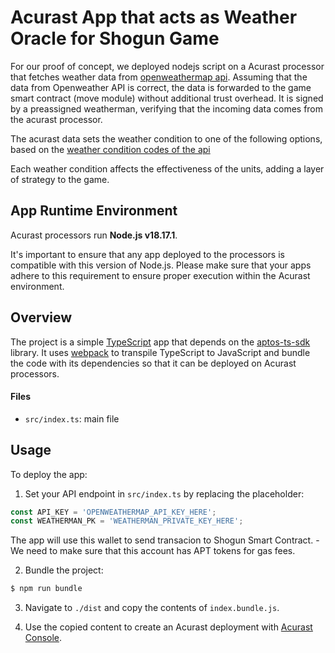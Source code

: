 # Acurast App that acts as Weather Oracle for Shogun Game

For our proof of concept, we deployed nodejs script on a Acurast processor that fetches weather data from [openweathermap api](https://openweathermap.org/current). Assuming that the data from Openweather API is correct, the data is forwarded to the game smart contract (move module) without additional trust overhead. It is signed by a preassigned weatherman, verifying that the incoming data comes from the acurast processor. 

The acurast data sets the weather condition to one of the following options, based on the [weather condition codes of the api](https://openweathermap.org/weather-conditions)

Each weather condition affects the effectiveness of the units, adding a layer of strategy to the game. 

## App Runtime Environment

Acurast processors run **Node.js v18.17.1**.

It's important to ensure that any app deployed to the processors is compatible with this version of Node.js. Please make sure that your apps adhere to this requirement to ensure proper execution within the Acurast environment.

## Overview

The project is a simple [TypeScript](https://www.typescriptlang.org/) app that depends on the [aptos-ts-sdk](https://github.com/aptos-labs/aptos-ts-sdk) library. It uses [webpack](https://webpack.js.org/) to transpile TypeScript to JavaScript and bundle the code with its dependencies so that it can be deployed on Acurast processors.

#### Files
- `src/index.ts`: main file

## Usage

To deploy the app:

1. Set your API endpoint in `src/index.ts` by replacing the placeholder:
```typescript
const API_KEY = 'OPENWEATHERMAP_API_KEY_HERE';
const WEATHERMAN_PK = 'WEATHERMAN_PRIVATE_KEY_HERE';
```

The app will use this wallet to send transacion to Shogun Smart Contract. - We need to make sure that this account has APT tokens for gas fees.


2. Bundle the project:
```bash
$ npm run bundle
```

3. Navigate to `./dist` and copy the contents of `index.bundle.js`.

4. Use the copied content to create an Acurast deployment with [Acurast Console](https://console.acurast.com/).